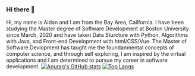 ### Hi there 👋

Hi, my name is Aidan and I am from the Bay Area, California. I have been studying the Master degree of Software Development at Boston University since March, 2020 and have taken Data Sturcture with Python, Algorithms with Java, and Front-end Development with html/CSS/Vue. The Master of Software Devlopment has taught me the foundanmental concepts of computer science, and through self exploring, I am inspired by the virtual applications and I am determined to pursue my career in software development.
[![Anurag's GitHub stats](https://github-readme-stats.vercel.app/api?username=aidanschang&theme=radical)](https://github.com/anuraghazra/github-readme-stats)
[![Top Langs](https://github-readme-stats.vercel.app/api/top-langs/?username=anuraghazra&layout=compact)](https://github.com/anuraghazra/github-readme-stats)



<!--
**aidanschang/aidanschang** is a ✨ _special_ ✨ repository because its `README.md` (this file) appears on your GitHub profile.

Here are some ideas to get you started:

- 🔭 I’m currently working on ...
- 🌱 I’m currently learning ...
- 👯 I’m looking to collaborate on ...
- 🤔 I’m looking for help with ...
- 💬 Ask me about ...
- 📫 How to reach me: ...
- 😄 Pronouns: ...
- ⚡ Fun fact: ...
-->
